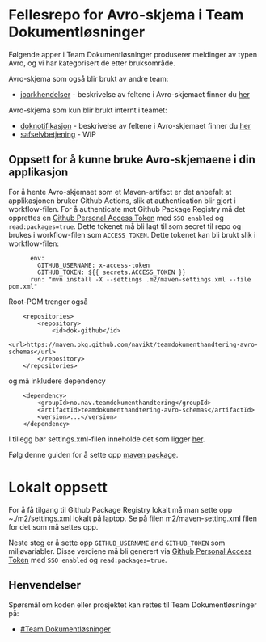 # Fellesrepo for Avro-skjema i Team Dokumentløsninger
Følgende apper i Team Dokumentløsninger produserer meldinger av typen Avro, og vi har kategorisert de etter bruksområde.

Avro-skjema som også blir brukt av andre team:
- [joarkhendelser](https://github.com/navikt/joarkhendelser) - beskrivelse av feltene i Avro-skjemaet finner du [her](https://confluence.adeo.no/display/BOA/Joarkhendelser)

Avro-skjema som kun blir brukt internt i teamet:
- [doknotifikasjon](https://github.com/navikt/doknotifikasjon) - beskrivelse av feltene i Avro-skjemaet finner du [her](https://confluence.adeo.no/display/BOA/doknotifikasjon+-+Funksjonell+Beskrivelse)
- [safselvbetjening](https://github.com/navikt/safselvbetjening) - WIP

## Oppsett for å kunne bruke Avro-skjemaene i din applikasjon

For å hente Avro-skjemaet som et Maven-artifact er det anbefalt at applikasjonen bruker Github Actions, slik at authentication blir gjort i workflow-filen. 
For å authenticate mot Github Package Registry må det opprettes en [Github Personal Access Token](https://github.com/settings/tokens) med `SSO enabled` og `read:packages=true`. 
Dette tokenet må bli lagt til som secret til repo og brukes i workflow-filen som `ACCESS_TOKEN`. Dette tokenet kan bli brukt slik i workflow-filen:

```
      env:
        GITHUB_USERNAME: x-access-token
        GITHUB_TOKEN: ${{ secrets.ACCESS_TOKEN }}
      run: "mvn install -X --settings .m2/maven-settings.xml --file pom.xml"
```

Root-POM trenger også
```
	<repositories>
		<repository>
			<id>dok-github</id>
			<url>https://maven.pkg.github.com/navikt/teamdokumenthandtering-avro-schemas</url>
		</repository>
	</repositories>
```
og må inkludere dependency
```
    <dependency>
        <groupId>no.nav.teamdokumenthandtering</groupId>
        <artifactId>teamdokumenthandtering-avro-schemas</artifactId>
        <version>...</version>
    </dependency>
```

I tillegg bør settings.xml-filen inneholde det som ligger [her](https://github.com/navikt/teamdokumenthandtering-avro-schemas/blob/master/m2/maven-settings.xml).

Følg denne guiden for å sette opp [maven package](https://docs.github.com/en/packages/working-with-a-github-packages-registry/working-with-the-apache-maven-registry).

# Lokalt oppsett

For å få tilgang til Github Package Registry lokalt må man sette opp ~./m2/settings.xml lokalt på laptop. Se på filen m2/maven-setting.xml filen for det som må settes opp.

Neste steg er å sette opp `GITHUB_USERNAME` and `GITHUB_TOKEN` som miljøvariabler. Disse verdiene må bli generert via [Github Personal Access Token](https://github.com/settings/tokens) med `SSO enabled` og `read:packages=true`.

## Henvendelser
Spørsmål om koden eller prosjektet kan rettes til Team Dokumentløsninger på:
* [\#Team Dokumentløsninger](https://app.slack.com/client/T5LNAMWNA/C6W9E5GPJ)